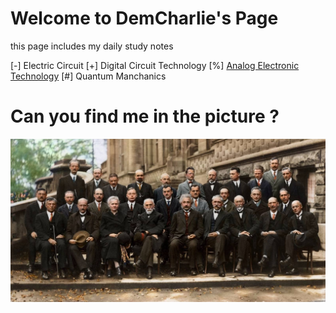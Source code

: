 # Welcome to DemCharlie's Page

this page includes my daily study notes

[-] Electric Circuit
[+] Digital Circuit Technology
[%] [Analog Electronic Technology](./AnalogElectronicTechnology.md)
[#] Quantum Manchanics

# Can you find me in the picture ?

![找不到图片](./索维尔会议.jpg)
